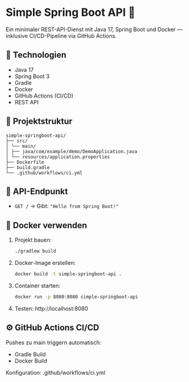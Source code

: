 # Simple Spring Boot API 🚀

Ein minimaler REST-API-Dienst mit Java 17, Spring Boot und Docker — inklusive CI/CD-Pipeline via GitHub Actions.

## 🔧 Technologien

- Java 17
- Spring Boot 3
- Gradle
- Docker
- GitHub Actions (CI/CD)
- REST API

## 📁 Projektstruktur
    
    simple-springboot-api/
    ├── src/
    │ └── main/
    │ ├── java/com/example/demo/DemoApplication.java
    │ └── resources/application.properties
    ├── Dockerfile
    ├── build.gradle
    └── .github/workflows/ci.yml

## 🚀 API-Endpunkt

- `GET /` → Gibt: `"Hello from Spring Boot!"`

## 🐳 Docker verwenden

1. Projekt bauen:
   ```bash
   ./gradlew build
   
2. Docker-Image erstellen:
    ```bash
   docker build -t simple-springboot-api .
3. Container starten: 
    ```bash
    docker run -p 8080:8080 simple-springboot-api
4. Testen: http://localhost:8080

## ⚙️ GitHub Actions CI/CD

Pushes zu main triggern automatisch:
- Gradle Build
- Docker Build

Konfiguration: .github/workflows/ci.yml